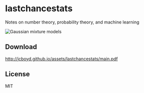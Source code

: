 # lastchancestats

Notes on number theory, probability theory, and machine learning

![Gaussian mixture models](http://jcboyd.github.io/assets/lastchancestats/gmm4.png)

## Download
http://jcboyd.github.io/assets/lastchancestats/main.pdf

## License
MIT
